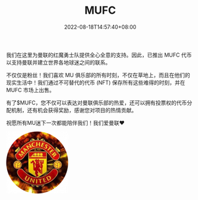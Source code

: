 ﻿---
title: "MUFC"
description: "我们在这里为曼联的红魔勇士队提供全心全意的支持。因此，已推出 MUFC 代币以支持曼联并建立世界各地球迷之间的联系。"
date: 2022-08-18T14:57:40+08:00
lastmod: 2022-08-18T14:57:40+08:00
draft: false
authors: ["Simon"]
featuredImage: "mufc.png"
tags: ["DeFi","MUFC"]
categories: ["nfts"]
nfts: ["DeFi"]
blockchain: "BSC"
website: "https://mutoken.io/"
twitter: "https://twitter.com/mufc_token"
discord: ""
telegram: "https://t.me/MUFC_official_group"
github: ""
youtube: "https://www.youtube.com/channel/UC-3V1QA-4Lnjl2sgDipOgFg"
twitch: ""
facebook: ""
instagram: ""
reddit: ""
medium: "https://medium.com/@mufc_token"
steam: ""
gitbook: ""
googleplay: ""
appstore: ""
status: "Live"
weight: 
lightgallery: true
toc: true
pinned: false
recommend: false
recommend1: false
---
我们在这里为曼联的红魔勇士队提供全心全意的支持。因此，已推出 MUFC 代币以支持曼联并建立世界各地球迷之间的联系。

不仅仅是粉丝！我们喜欢 MU 俱乐部的所有时刻，不仅在草地上，而且在他们的现实生活中！我们通过不可替代的代币 (NFT) 保存所有这些难得的时刻，并在 MUFC 市场上出售。

有了$MUFC，您不仅可以表达对曼联俱乐部的热爱，还可以拥有投票权的代币分配机制，还有机会获得奖励，感谢您对项目的热情贡献。

祝愿所有MU迷下一次都能陪伴我们！我们爱曼联❤️

![配图](mufc.png)